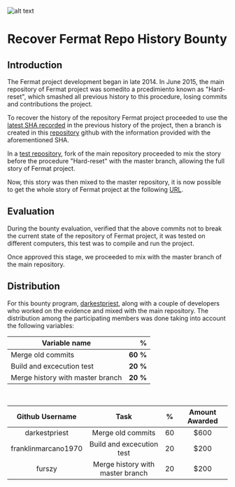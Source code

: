 ![alt text](https://github.com/bitDubai/media-kit/blob/master/MediaKit/Fermat%20Branding/Fermat%20Logotype/Fermat_Logo_3D.png "Fermat Logo")

# Recover Fermat Repo History Bounty

## Introduction
The Fermat project development began in late 2014. In June 2015, the main repository of Fermat project was somedito a prcedimiento known as "Hard-reset", which smashed all previous history to this procedure, losing commits and contributions the project.

To recover the history of the repository Fermat project proceeded to use the [latest SHA recorded](https://github.com/Fermat-ORG/fermat/tree/1a787b662f3d30cabc7f6fa90cfb736c43336127
) in the previous history of the project, then a branch is created in this [repository](https://github.com/darkestpriest/fermat/tree/history) github with the information provided with the aforementioned SHA.

In a [test repository](https://github.com/darkesthistorian/fermat), fork of the main repository proceeded to mix the story before the procedure "Hard-reset" with the master branch, allowing the full story of Fermat project.

Now, this story was then mixed to the master repository, it is now possible to get the whole story of Fermat project at the following [URL](https://github.com/Fermat-ORG/fermat/graphs/contributors).
## Evaluation
During the bounty evaluation, verified that the above commits not to break the current state of the repository of Fermat project, it was tested on different computers, this test was to compile and run the project.

Once approved this stage, we proceeded to mix with the master branch of the main repository.
## Distribution
For this bounty program, [darkestpriest](https://github.com/darkestpriest/), along with a couple of developers who worked on the evidence and mixed with the main repository. The distribution among the participating members was done taking into account the following variables:
<br>

| Variable name  | % |  
|----|----:|
|Merge old commits      |**60 %**|
|Build and excecution test        |**20 %**|
|Merge history with master branch       |**20 %**|
<br>

| Github Username |Task| % | Amount Awarded |
|:-----------:|:-:|:-:|:---:|
|darkestpriest|Merge old commits|60|$600|
|franklinmarcano1970|Build and excecution test|20|$200|
|furszy|Merge history with master branch|20|$200|
